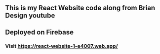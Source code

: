 ## This is my React Website code along from Brian Design youtube



## Deployed on Firebase



### Visit https://react-website-1-e4007.web.app/

